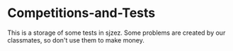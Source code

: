  # Competitions-and-Tests
This is a storage of some tests in sjzez. Some problems are created by our classmates, so don't use them to make money.
